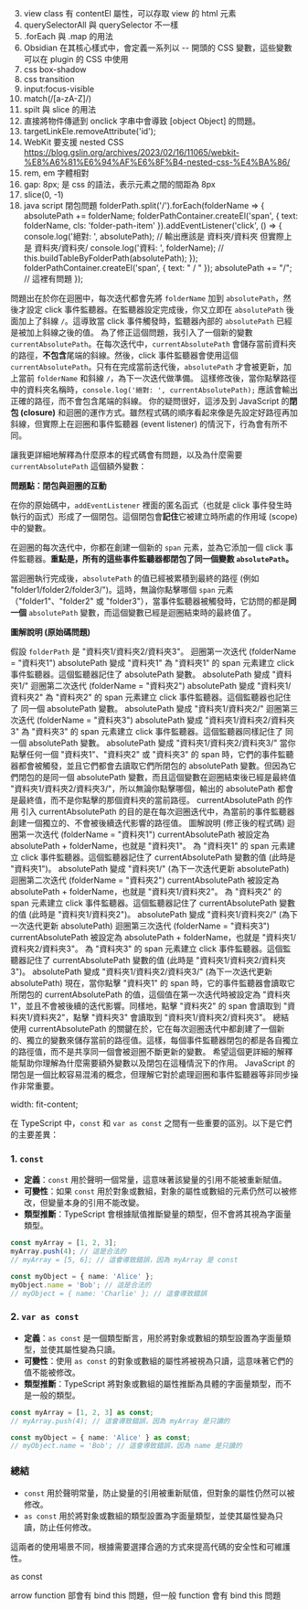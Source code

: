 3. view class 有 contentEl 屬性，可以存取 view 的 html 元素
4. querySelectorAll 與 querySelector 不一樣
5. .forEach 與 .map 的用法
6. Obsidian 在其核心樣式中，會定義一系列以 -- 開頭的 CSS 變數，這些變數可以在 plugin 的 CSS 中使用
7. css box-shadow
8. css transition
9. input:focus-visible
10. match(/[a-zA-Z]/)
11. spilt 與 slice 的用法
12. 直接將物件傳遞到 onclick 字串中會導致 [object Object] 的問題。
13. targetLinkEle.removeAttribute('id');
14. WebKit 要支援 nested CSS https://blog.gslin.org/archives/2023/02/16/11065/webkit-%E8%A6%81%E6%94%AF%E6%8F%B4-nested-css-%E4%BA%86/
15. rem, em 字體相對
16. gap: 8px; 是 css 的語法，表示元素之間的間距為 8px
17. slice(0, -1)
18. java script 閉包問題
  folderPath.split('/').forEach(folderName => {
            absolutePath += folderName;
            folderPathContainer.createEl('span', { text: folderName, cls: 'folder-path-item' }).addEventListener('click', () => {
                console.log('絕對: ', absolutePath); // 輸出應該是 資料夾/資料夾 但實際上是 資料夾/資料夾/
                console.log('資料: ', folderName);
                // this.buildTableByFolderPath(absolutePath);
            });
            folderPathContainer.createEl('span', { text: " / " });
            absolutePath += "/"; // 這裡有問題
        });


問題出在於你在迴圈中，每次迭代都會先將 `folderName` 加到 `absolutePath`，然後才設定 click 事件監聽器。在監聽器設定完成後，你又立即在 `absolutePath` 後面加上了斜線 `/`。這導致當 click 事件觸發時，監聽器內部的 `absolutePath` 已經是被加上斜線之後的值。
為了修正這個問題，我引入了一個新的變數 `currentAbsolutePath`。在每次迭代中，`currentAbsolutePath` 會儲存當前資料夾的路徑，**不包含**尾端的斜線。然後，click 事件監聽器會使用這個 `currentAbsolutePath`。只有在完成當前迭代後，`absolutePath` 才會被更新，加上當前 `folderName` 和斜線 `/`，為下一次迭代做準備。
這樣修改後，當你點擊路徑中的資料夾名稱時，`console.log('絕對: ', currentAbsolutePath);` 應該會輸出正確的路徑，而不會包含尾端的斜線。
你的疑問很好，這涉及到 JavaScript 的**閉包 (closure)** 和迴圈的運作方式。雖然程式碼的順序看起來像是先設定好路徑再加斜線，但實際上在迴圈和事件監聽器 (event listener) 的情況下，行為會有所不同。

讓我更詳細地解釋為什麼原本的程式碼會有問題，以及為什麼需要 `currentAbsolutePath` 這個額外變數：

**問題點：閉包與迴圈的互動**

在你的原始碼中，`addEventListener` 裡面的匿名函式（也就是 click 事件發生時執行的函式）形成了一個閉包。這個閉包會**記住**它被建立時所處的作用域 (scope) 中的變數。

在迴圈的每次迭代中，你都在創建一個新的 `span` 元素，並為它添加一個 click 事件監聽器。**重點是，所有的這些事件監聽器都閉包了同一個變數 `absolutePath`。**

當迴圈執行完成後，`absolutePath` 的值已經被累積到最終的路徑 (例如 "folder1/folder2/folder3/")。這時，無論你點擊哪個 `span` 元素（"folder1"、"folder2" 或 "folder3"），當事件監聽器被觸發時，它訪問的都是**同一個** `absolutePath` 變數，而這個變數已經是迴圈結束時的最終值了。

**圖解說明 (原始碼問題)**

假設 `folderPath` 是 "資料夾1/資料夾2/資料夾3"。
迴圈第一次迭代 (folderName = "資料夾1")
absolutePath 變成 "資料夾1"
為 "資料夾1" 的 span 元素建立 click 事件監聽器。這個監聽器記住了 absolutePath 變數。
absolutePath 變成 "資料夾1/"
迴圈第二次迭代 (folderName = "資料夾2")
absolutePath 變成 "資料夾1/資料夾2"
為 "資料夾2" 的 span 元素建立 click 事件監聽器。這個監聽器也記住了 同一個 absolutePath 變數。
absolutePath 變成 "資料夾1/資料夾2/"
迴圈第三次迭代 (folderName = "資料夾3")
absolutePath 變成 "資料夾1/資料夾2/資料夾3"
為 "資料夾3" 的 span 元素建立 click 事件監聽器。這個監聽器同樣記住了 同一個 absolutePath 變數。
absolutePath 變成 "資料夾1/資料夾2/資料夾3/"
當你點擊任何一個 "資料夾1"、"資料夾2" 或 "資料夾3" 的 span 時，它們的事件監聽器都會被觸發，並且它們都會去讀取它們所閉包的 absolutePath 變數。但因為它們閉包的是同一個 absolutePath 變數，而且這個變數在迴圈結束後已經是最終值 "資料夾1/資料夾2/資料夾3/"，所以無論你點擊哪個，輸出的 absolutePath 都會是最終值，而不是你點擊的那個資料夾的當前路徑。
currentAbsolutePath 的作用
引入 currentAbsolutePath 的目的是在每次迴圈迭代中，為當前的事件監聽器創建一個獨立的、不會被後續迭代影響的路徑值。
圖解說明 (修正後的程式碼)
迴圈第一次迭代 (folderName = "資料夾1")
currentAbsolutePath 被設定為 absolutePath + folderName，也就是 "資料夾1"。
為 "資料夾1" 的 span 元素建立 click 事件監聽器。這個監聽器記住了 currentAbsolutePath 變數的值 (此時是 "資料夾1")。
absolutePath 變成 "資料夾1/" (為下一次迭代更新 absolutePath)
迴圈第二次迭代 (folderName = "資料夾2")
currentAbsolutePath 被設定為 absolutePath + folderName，也就是 "資料夾1/資料夾2"。
為 "資料夾2" 的 span 元素建立 click 事件監聽器。這個監聽器記住了 currentAbsolutePath 變數的值 (此時是 "資料夾1/資料夾2")。
absolutePath 變成 "資料夾1/資料夾2/" (為下一次迭代更新 absolutePath)
迴圈第三次迭代 (folderName = "資料夾3")
currentAbsolutePath 被設定為 absolutePath + folderName，也就是 "資料夾1/資料夾2/資料夾3"。
為 "資料夾3" 的 span 元素建立 click 事件監聽器。這個監聽器記住了 currentAbsolutePath 變數的值 (此時是 "資料夾1/資料夾2/資料夾3")。
absolutePath 變成 "資料夾1/資料夾2/資料夾3/" (為下一次迭代更新 absolutePath)
現在，當你點擊 "資料夾1" 的 span 時，它的事件監聽器會讀取它所閉包的 currentAbsolutePath 的值，這個值在第一次迭代時被設定為 "資料夾1"，並且不會被後續的迭代影響。同樣地，點擊 "資料夾2" 的 span 會讀取到 "資料夾1/資料夾2"，點擊 "資料夾3" 會讀取到 "資料夾1/資料夾2/資料夾3"。
總結
使用 currentAbsolutePath 的關鍵在於，它在每次迴圈迭代中都創建了一個新的、獨立的變數來儲存當前的路徑值。這樣，每個事件監聽器閉包的都是各自獨立的路徑值，而不是共享同一個會被迴圈不斷更新的變數。
希望這個更詳細的解釋能幫助你理解為什麼需要額外變數以及閉包在這種情況下的作用。 JavaScript 的閉包是一個比較容易混淆的概念，但理解它對於處理迴圈和事件監聽器等非同步操作非常重要。

width: fit-content;

在 TypeScript 中，`const` 和 `var as const` 之間有一些重要的區別。以下是它們的主要差異：

### 1. `const`

- **定義**：`const` 用於聲明一個常量，這意味著該變量的引用不能被重新賦值。
- **可變性**：如果 `const` 用於對象或數組，對象的屬性或數組的元素仍然可以被修改，但變量本身的引用不能改變。
- **類型推斷**：TypeScript 會根據賦值推斷變量的類型，但不會將其視為字面量類型。

```typescript
const myArray = [1, 2, 3];
myArray.push(4); // 這是合法的
// myArray = [5, 6]; // 這會導致錯誤，因為 myArray 是 const

const myObject = { name: 'Alice' };
myObject.name = 'Bob'; // 這是合法的
// myObject = { name: 'Charlie' }; // 這會導致錯誤
```

### 2. `var as const`

- **定義**：`as const` 是一個類型斷言，用於將對象或數組的類型設置為字面量類型，並使其屬性變為只讀。
- **可變性**：使用 `as const` 的對象或數組的屬性將被視為只讀，這意味著它們的值不能被修改。
- **類型推斷**：TypeScript 將對象或數組的屬性推斷為具體的字面量類型，而不是一般的類型。

```typescript
const myArray = [1, 2, 3] as const;
// myArray.push(4); // 這會導致錯誤，因為 myArray 是只讀的

const myObject = { name: 'Alice' } as const;
// myObject.name = 'Bob'; // 這會導致錯誤，因為 name 是只讀的
```

### 總結

- `const` 用於聲明常量，防止變量的引用被重新賦值，但對象的屬性仍然可以被修改。
- `as const` 用於將對象或數組的類型設置為字面量類型，並使其屬性變為只讀，防止任何修改。

這兩者的使用場景不同，根據需要選擇合適的方式來提高代碼的安全性和可維護性。

as const


arrow function 部會有 bind this 問題，但一般 function 會有 bind this 問題

